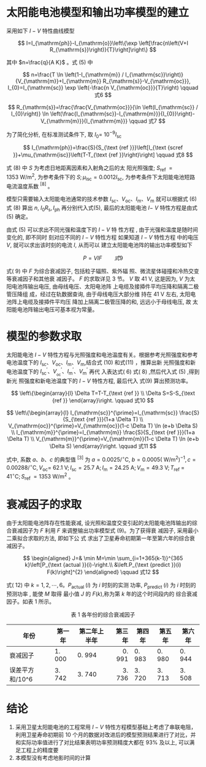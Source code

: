 # 太阳能电池模型和输出功率模型的建立
采用如下 $I-V$ 特性曲线模型

$$
I=I_{\mathrm{ph}}-I_{\mathrm{o}}\left\{\exp \left[\frac{n\left(V+I R_{\mathrm{s}}\right)}{T}\right]\right\}
$$ 


其中 $n=\frac{q}{A K}$ 。式 $(5)$ 中 

$$
n=\frac{T \ln \left(1-I_{\mathrm{m}} / I_{\mathrm{sc}}\right)}{V_{\mathrm{m}}+I_{\mathrm{m}} R_{\mathrm{s}}-V_{\mathrm{oc}}}, I_{0}=I_{\mathrm{sc}} \exp \left(-\frac{n V_{\mathrm{oc}}}{T}\right) \qquad 式6
$$

$$
R_{\mathrm{s}}=\frac{\frac{V_{\mathrm{oc}}}{\ln \left(I_{\mathrm{sc}} / I_{0}\right)} \ln \left(\frac{I_{\mathrm{sc}}-I_{\mathrm{m}}}{I_{0}}\right)-V_{\mathrm{m}}}{I_{\mathrm{m}}}  \qquad 式7
$$

为了简化分析, 在标准测试条件下, 取 $I_{0}=$ $10^{-9} I_{\mathrm{sc}}$

$$
I_{\mathrm{ph}}=\frac{S}{S_{\text {ref }}}\left[I_{\text {scref }}+\mu_{\mathrm{isc}}\left(T-T_{\text {ref }}\right)\right] \qquad 式8
$$

式 (8) 中 $S$ 为考虑日地距离因素和入射角之后的太 阳光照强度; $S_{\text {ref }}=1353 \mathrm{~W} / \mathrm{m}^{2}$, 为参考条件下的 $S ; \mu_{\mathrm{isc}}=0.0012 I_{\mathrm{sc}}$, 为参考条件下太阳能电池短路 电流温度系数 ${ }^{[8]}$ 。

模型只需要输入太阳能电池通常的技术参数 $I_{\mathrm{sc}} 、 V_{\mathrm{oc}} 、 I_{\mathrm{m}} 、 V_{\mathrm{m}}$ 就可以根据式 (6) 式 (8) 算出 $n$, $I_{0} R_{\mathrm{s}}, I_{\mathrm{ph}}$ 再分别代入式(5), 最后的太阳能电池 $I-$ $V$ 特性方程是由式 (5) 确定。

由式 (5) 可以求出不同光强和温度下的 $I-V$ 特 性方程 , 由于光强和温度是随时间变化的, 即不同时 刻对应不同的 $I-V$ 特性方程 如果知道 $I-V$ 特性方程 中的电压 $V$, 就可以求出该时刻的电流 $I$, 从而可以 建立太阳能电池阵的输出功率模型如下

$$
P=V I F \qquad 式9 
$$

式( 9) 中 $F$ 为综合衰减因子, 包括粒子辐照、紫外辐 照、微流星体碰撞和冷热交变等衰减因子和其他衰 减因子。 $F$ 的求取详见 3 节。 $V$ 取 $41 \mathrm{~V}$, 这是因为, $V$ 为太阳电池阵输出电压, 由母线电压、太阳电池阵 上电缆及接揷件平均压降和隔离二极管压降组 成，经过在轨数据查询, 由于母线电压大部分维 持在 $41 \mathrm{~V}$ 左右, 太阳电池阵上电缆及接揷件平均压 降加上隔离二极管压降的和, 远远小于母线电压, 故 太阳能电池阵输出电压可基本视为常量。

# 模型的参数求取

太阳能电池 $I-V$ 特性方程与光照强度和电池温度有关。根据参考光照强度和参考电池温度下的 $I_{\mathrm{sc}} 、 V_{\mathrm{oc}} 、 I_{\mathrm{m}} 、 V_{\mathrm{m}}$,结合式 (10) 和式(11)  ，推算出新 光照强度和新电池温度下的 $I_{\mathrm{sc}}^{\prime} 、 V_{{ }_{\mathrm{oc}}}{ }^{\prime} 、 I_{\mathrm{m}}^{\prime} 、 V_{\mathrm{m}}^{\prime}$ 再代 入表达式( 6) 式( 8) ,然后代入式 (5) ,得到新光 照强度和新电池温度下的 $I-V$ 特性方程, 最后代入 式(9) 算出预测功率。

$$
\left\{\begin{array}{l}
\Delta T=T-T_{\text {ref }} \\
\Delta S=S-S_{\text {ref }}
\end{array}\right. \qquad 式10
$$

$$
\left\{\begin{array}{l}
I_{\mathrm{sc}}^{\prime}=I_{\mathrm{sc}} \frac{S}{S_{\text {ref }}}(1+a \Delta T) \\
V_{\mathrm{oc}}^{\prime}=V_{\mathrm{oc}}(1-c \Delta T) \ln (e+b \Delta S) \\
I_{\mathrm{m}}^{\prime}=I_{\mathrm{m}} \frac{S}{S_{\text {ref }}}(1+a \Delta T) \\
V_{\mathrm{m}}^{\prime}=V_{\mathrm{m}}(1-c \Delta T) \ln (e+b \Delta S)
\end{array}\right. \qquad 式11
$$

式中, 系数 $a 、 b 、 c$ 的典型值 ${ }^{[3]}$ 为 $a=0.0025 /{ }^{\circ} \mathrm{C}$, $b=0.0005\left(\mathrm{~W} / \mathrm{m}^{2}\right)^{-1}, c=0.00288 /{ }^{\circ} \mathrm{C}, V_{\mathrm{oc}}=$ $62.1 \mathrm{~V} ; I_{\mathrm{sc}}=25.7 \mathrm{~A} ; I_{\mathrm{m}}=24.25 \mathrm{~A} ; V_{\mathrm{m}}=49.3 \mathrm{~V} ; T_{\text {ref }}=$ $41^{\circ} \mathrm{C} ; S_{\text {ref }}=1353 \mathrm{~W} / \mathrm{m}^{2}$ 。

# 衰减因子的求取

由于太阳能电池阵存在性能衰减, 设光照和温度交变引起的太阳能电池阵输出的综合衰减因子为 $F$ 利用 $F$ 来调整输出功率模型式 (9)。为了获得衰 减因子, 采用最小二乘拟合求取的方法, 即如下公 式 求出了卫星寿命初期第一年至第六年的综合衰 减因子。

$$
\begin{aligned}
J=& \min M=\min \sum_{i=1+365(k-1)}^{365 k}\left[P_{\text {actual }}(i)-\right.\\
&\left.P_{\text {predict }}(i) F(k)\right]^{2}
\end{aligned} \qquad 式12
$$

式( 12) 中 $k=1,2, \cdots, 6 。 P_{\text {actual }}(i)$ 为 $i$ 时刻的实测 功率, $P_{\text {predict }}(i)$ 为 $i$ 时刻的预测功率 , 能使 $M$ 取得 最小值 $J$ 的 $F(k)$,称为第 $k$ 年的这个时间段内的 综合衰减因子。如表 1 所示。

<center>表 1 各年份的综合衰减因子</center>

| 年份           | 第一年 | 第二年上半年 | 第三年 | 第四年 | 第五年 | 第六年 |
|----------------|--------|--------------|-------:|--------|--------|--------|
| 衰减因子       | 1. 000 | 0. 994       | 0. 991 | 0. 983 | 0. 980 | 0. 944 |
| 误差平方和/10^6 | 3. 742 | 3. 740       | 3. 736 | 3. 720 | 3. 713 | 3. 508 |

# 结论
1. 采用卫星太阳能电池的工程常用 $I-V$ 特性方程模型基础上考虑了串联电阻，利用卫星寿命初期前 10 个月的数据对改进后的模型预测结果进行了对比，并和实际功率值进行了对比结果表明功率预测精度大都在 $93 \%$ 及以上, 可以满足工程上的精度要
2. 本模型没有考虑地影时间的计算

